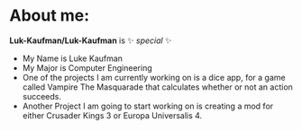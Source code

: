 # About me:


**Luk-Kaufman/Luk-Kaufman** is ✨ _special_ ✨

- My Name is Luke Kaufman
- My Major is Computer Engineering
- One of the projects I am currently working on is a dice app, for a game called Vampire The Masquarade that calculates whether or not an action succeeds.
- Another Project I am going to start working on is creating a mod for either Crusader Kings 3 or Europa Universalis 4. 
